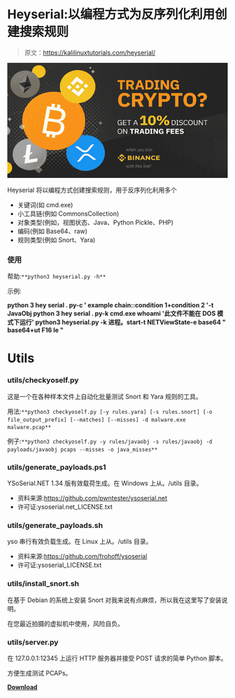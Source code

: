 # Heyserial:以编程方式为反序列化利用创建搜索规则

> 原文：<https://kalilinuxtutorials.com/heyserial/>

[![](img//68f049a18cd7db3dedb0b7ffe0f8a2d8.png)](https://blogger.googleusercontent.com/img/b/R29vZ2xl/AVvXsEjZ3YqTPuq67hgguRqC-iJSqjOQkO9h4kmnBpTsg89LA_5oAC_u_qUQ8UsnzrR1lv-hQr-5ufP68ZGA8M3Apmu2ON2qAE2oo-Ig4t0kvxAa3X9EXhkk4aQs2BwcJniSA1zhEOJnPMlJl7VkdawdjKD1uslEIb7gfz2NiSD8zfPxxeiNebuUSXUlIkth/s728/binance_10_trading_fee%20(1).png)

Heyserial 将以编程方式创建搜索规则，用于反序列化利用多个

*   关键词(如 cmd.exe)
*   小工具链(例如 CommonsCollection)
*   对象类型(例如，视图状态、Java、Python Pickle、PHP)
*   编码(例如 Base64、raw)
*   规则类型(例如 Snort、Yara)

### 使用

帮助:`**python3 heyserial.py -h**`

示例:

**python 3 hey serial . py-c ' example chain::condition 1+condition 2 '-t JavaObj
python 3 hey serial . py-k cmd.exe whoami '此文件不能在 DOS 模式下运行'
python3 heyserial.py -k 进程。start-t NETViewState-e base64 " base64+ut F16 le "**

# Utils

### utils/checkyoself.py

这是一个在各种样本文件上自动化批量测试 Snort 和 Yara 规则的工具。

用法:`**python3 checkyoself.py [-y rules.yara] [-s rules.snort] [-o file_output_prefix] [--matches] [--misses] -d malware.exe malware.pcap**`

例子:`**python3 checkyoself.py -y rules/javaobj -s rules/javaobj -d payloads/javaobj pcaps --misses -o java_misses**`

### utils/generate_payloads.ps1

YSoSerial.NET 1.34 版有效载荷生成。在 Windows 上从。/utils 目录。

*   资料来源:https://github.com/pwntester/ysoserial.net
*   许可证:ysoserial.net_LICENSE.txt

### utils/generate_payloads.sh

yso 串行有效负载生成。在 Linux 上从。/utils 目录。

*   资料来源:https://github.com/frohoff/ysoserial
*   许可证:ysoserial_LICENSE.txt

### utils/install_snort.sh

在基于 Debian 的系统上安装 Snort 对我来说有点麻烦，所以我在这里写了安装说明。

在您最近拍摄的虚拟机中使用，风险自负。

### utils/server.py

在 127.0.0.1:12345 上运行 HTTP 服务器并接受 POST 请求的简单 Python 脚本。

方便生成测试 PCAPs。

[**Download**](https://github.com/mandiant/heyserial)